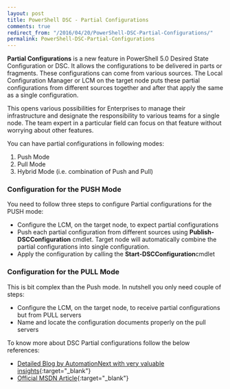 ```yaml
---
layout: post
title: PowerShell DSC - Partial Configurations
comments: true
redirect_from: "/2016/04/20/PowerShell-DSC-Partial-Configurations/"
permalink: PowerShell-DSC-Partial-Configurations
---
```


**Partial Configurations** is a new feature in PowerShell 5.0 Desired State Configuration or DSC. It allows the configurations to be delivered in parts or fragments. These configurations can come from various sources.
The Local Configuration Manager or LCM on the target node puts these partial configurations from different sources together and after that apply the same as a single configuration.

This opens various possibilities for Enterprises to manage their infrastructure and designate the responsibility to various teams for a single node. The team expert in a particular field can focus on that feature without worrying about other features.

You can have partial configurations in following modes:

 1. Push Mode
 2. Pull Mode
 3. Hybrid Mode (i.e. combination of Push and Pull)
 
### Configuration for the PUSH Mode

You need to follow three steps to configure Partial configurations for the PUSH mode:

 - Configure the LCM, on the target node, to expect partial configurations
 - Push each partial configuration from different sources using **Publish-DSCConfiguration** cmdlet. Target node will automatically combine the partial configurations into single configuration.
 - Apply the configuration by calling the **Start-DSCConfiguration**cmdlet
 
### Configuration for the PULL Mode

This is bit complex than the Push mode. In nutshell you only need couple of steps:

 - Configure the LCM, on the target node, to receive partial configurations but from PULL servers
 - Name and locate the configuration documents properly on the pull servers
 
To know more about DSC Partial configurations follow the below references:

   - [Detailed Blog by AutomationNext with very valuable insights](https://automationnext.wordpress.com/2016/04/19/powershell-desired-state-configuration-partial-configurations-without-configurationid/){:target="_blank"}  
   - [Official MSDN Article](https://msdn.microsoft.com/en-us/powershell/dsc/partialconfigs){:target="_blank"}

